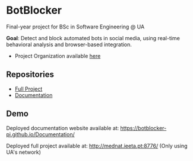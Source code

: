 # BotBlocker

Final-year project for BSc in Software Engineering @ UA

**Goal**: Detect and block automated bots in social media, using real-time behavioral analysis and browser-based integration.

- Project Organization available [here](https://github.com/BotBlocker-pi)

## Repositories

- [Full Project](https://github.com/BotBlocker-pi/BotBlocker)
- [Documentation](https://github.com/BotBlocker-pi/Documentation)

## Demo

Deployed documentation website available at: https://botblocker-pi.github.io/Documentation/

Deployed full project available at: http://mednat.ieeta.pt:8776/ (Only using UA's network)
